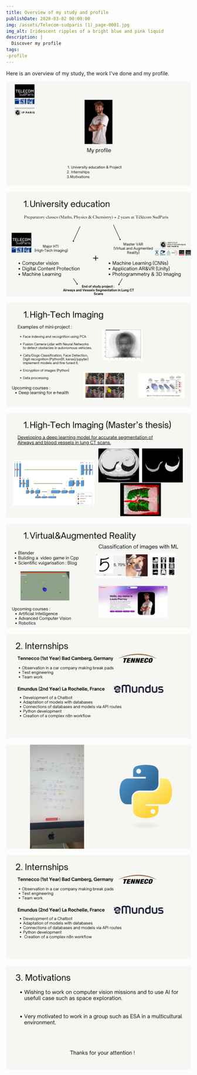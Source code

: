 ```yaml
---
title: Overview of my study and profile
publishDate: 2020-03-02 00:00:00
img: /assets/Telecom-sudparis (1)_page-0001.jpg
img_alt: Iridescent ripples of a bright blue and pink liquid
description: |
  Discover my profile
tags:
-profile
---
```



Here is an overview of my study, the work I've done and my profile.

![alt text](<Telecom-sudparis (1)_page-0001.jpg>)

![alt text](<Telecom-sudparis (1)_page-0002.jpg>)

![alt text](<Telecom-sudparis (1)_page-0003.jpg>)

![alt text](<Telecom-sudparis (1)_page-0004.jpg>)

![alt text](<Telecom-sudparis (1)_page-0005.jpg>)

![alt text](<Telecom-sudparis (1)_page-0006.jpg>)

![alt text](<Telecom-sudparis (1)_page-0007.jpg>)

![alt text](<Telecom-sudparis (1)_page-0008.jpg>)

![alt text](<Telecom-sudparis (1)_page-0009.jpg>)



